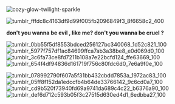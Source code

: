 
![cozy-glow-twilight-sparkle](https://github.com/dollitics/dollitics/assets/127799816/ea837afc-0085-4aea-bd27-ef21b30d7a19)

![tumblr_fffdc8c4163df9d99f005fb2096849f3_8f6658c2_400](https://github.com/dollitics/dollitics/assets/127799816/af3f1497-de7d-4651-bd51-0ba2ef845d2a)


**__don't you wanna be evil , like me? don't you wanna be cruel ?__**

![tumblr_0bb55f5df8553bdced256127bc340068_1d52c821_100](https://github.com/dollitics/dollitics/assets/127799816/0a261dfb-f37c-4ba4-bece-6c38c6fd09b5) ![tumblr_5977f757df1ac84699ffca7ab3a38be8_e0d069d0_100](https://github.com/dollitics/dollitics/assets/127799816/dbf8ff87-9c22-4047-9582-8504f4295ed0) ![tumblr_3c6fa73ce8fd7211b108a7e22bcfd124_ffe63669_100](https://github.com/dollitics/dollitics/assets/127799816/fe0fb66e-335b-4bcc-9a30-65223a96888b) ![tumblr_654f4df94836d161719f756c80fdc6d0_7e6a9f0e_100](https://github.com/dollitics/dollitics/assets/127799816/0f3d7994-32af-4c11-b580-33c9ad975d2d)


![tumblr_078992790f607a5f31bb432cbdd7853a_1972ac83_100](https://github.com/dollitics/dollitics/assets/127799816/f5793282-e1cb-4768-b70f-727984893d92) ![tumblr_05ff8f152da1edccfb4b64de33766142_9c6cd0a7_100](https://github.com/dollitics/dollitics/assets/127799816/437a85f6-3f34-41f3-99d5-f72be47e849b) ![tumblr_cd9b520f73940fd69a9741da689c4c22_b6376a90_100](https://github.com/dollitics/dollitics/assets/127799816/c2cc2aa7-b5c0-4e1a-802c-82f8b21a5797) ![tumblr_def6d712c593b05f3c27515d630ed4d1_6edbba27_100](https://github.com/dollitics/dollitics/assets/127799816/2533863e-3143-402f-9866-73d8947f1cf7)










